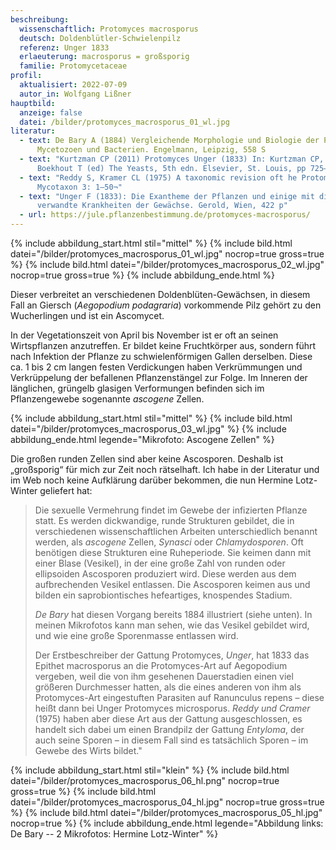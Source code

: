 ```yaml
---
beschreibung:
  wissenschaftlich: Protomyces macrosporus
  deutsch: Doldenblütler-Schwielenpilz
  referenz: Unger 1833
  erlaeuterung: macrosporus = großsporig
  familie: Protomycetaceae
profil:
  aktualisiert: 2022-07-09
  autor_in: Wolfgang Lißner
hauptbild:
  anzeige: false
  datei: /bilder/protomyces_macrosporus_01_wl.jpg
literatur:
  - text: De Bary A (1884) Vergleichende Morphologie und Biologie der Pilze
      Mycetozoen und Bacterien. Engelmann, Leipzig, 558 S
  - text: "Kurtzman CP (2011) Protomyces Unger (1833) In: Kurtzman CP, Fell JW,
      Boekhout T (ed) The Yeasts, 5th edn. Elsevier, St. Louis, pp 725–731"
  - text: "Reddy S, Kramer CL (1975) A taxonomic revision oft he Protomycetales.
      Mycotaxon 3: 1–50¬"
  - text: "Unger F (1833): Die Exantheme der Pflanzen und einige mit diesen
      verwandte Krankheiten der Gewächse. Gerold, Wien, 422 p"
  - url: https://jule.pflanzenbestimmung.de/protomyces-macrosporus/
---
```

{% include abbildung_start.html stil="mittel" %}
{% include bild.html datei="/bilder/protomyces_macrosporus_01_wl.jpg" nocrop=true gross=true %}
{% include bild.html datei="/bilder/protomyces_macrosporus_02_wl.jpg" nocrop=true gross=true %}
{% include abbildung_ende.html %}

Dieser verbreitet an verschiedenen Doldenblüten-Gewächsen, in diesem Fall an Giersch (*Aegopodium podagraria*) vorkommende Pilz gehört zu den Wucherlingen und ist ein Ascomycet.

In der Vegetationszeit von April bis November ist er oft an seinen Wirtspflanzen anzutreffen. Er bildet keine Fruchtkörper aus, sondern führt nach Infektion der Pflanze zu schwielenförmigen Gallen derselben. Diese ca. 1 bis 2 cm langen festen Verdickungen haben Verkrümmungen und Verkrüppelung der befallenen Pflanzenstängel zur Folge. Im Inneren der länglichen, grüngelb glasigen Verformungen befinden sich im Pflanzengewebe sogenannte *ascogene* Zellen.

{% include abbildung_start.html stil="mittel" %}
{% include bild.html datei="/bilder/protomyces_macrosporus_03_wl.jpg" %}
{% include abbildung_ende.html legende="Mikrofoto: Ascogene Zellen" %}

Die großen runden Zellen sind aber keine Ascosporen. Deshalb ist „großsporig“ für mich zur Zeit noch rätselhaft. Ich habe in der Literatur und im Web noch keine Aufklärung darüber bekommen, die nun Hermine Lotz-Winter geliefert hat:

> Die sexuelle Vermehrung findet im Gewebe der infizierten Pflanze statt. Es werden dickwandige, runde Strukturen gebildet, die in verschiedenen wissenschaftlichen Arbeiten unterschiedlich benannt werden, als *ascogene* Zellen, *Synasci* oder *Chlamydosporen*. Oft benötigen diese Strukturen eine Ruheperiode. Sie keimen dann mit einer Blase (Vesikel), in der eine große Zahl von runden oder ellipsoiden Ascosporen produziert wird. Diese werden aus dem aufbrechenden Vesikel entlassen. Die Ascosporen keimen aus und bilden ein saprobiontisches hefeartiges, knospendes Stadium.
>
> *De Bary* hat diesen Vorgang bereits 1884 illustriert (siehe unten). In meinen Mikrofotos kann man sehen, wie das Vesikel gebildet wird, und wie eine große Sporenmasse entlassen wird.
>
> Der Erstbeschreiber der Gattung Protomyces, *Unger*, hat 1833 das Epithet macrosporus an die Protomyces-Art auf Aegopodium vergeben, weil die von ihm gesehenen Dauerstadien einen viel größeren Durchmesser hatten, als die eines anderen von ihm als Protomyces-Art eingestuften Parasiten auf Ranunculus repens – diese heißt dann bei Unger Protomyces microsporus. *Reddy und Cramer* (1975) haben aber diese Art aus der Gattung ausgeschlossen, es handelt sich dabei um einen Brandpilz der Gattung *Entyloma*, der auch seine Sporen – in diesem Fall sind es tatsächlich Sporen – im Gewebe des Wirts bildet."

{% include abbildung_start.html stil="klein" %}
{% include bild.html datei="/bilder/protomyces_macrosporus_06_hl.png" nocrop=true gross=true %}
{% include bild.html datei="/bilder/protomyces_macrosporus_04_hl.jpg" nocrop=true gross=true %}
{% include bild.html datei="/bilder/protomyces_macrosporus_05_hl.jpg" nocrop=true %}
{% include abbildung_ende.html legende="Abbildung links: De Bary -- 2 Mikrofotos: Hermine Lotz-Winter" %}